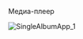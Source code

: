 Медиа-плеер

![SingleAlbumApp_1](https://github.com/SLZNV-K/SingleAlbumApp/assets/72995940/131739eb-069e-4d6c-a6ba-4ec36ba7c5c1)
